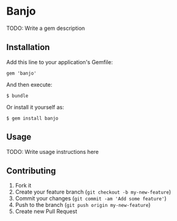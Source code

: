 # Banjo

TODO: Write a gem description

## Installation

Add this line to your application's Gemfile:

    gem 'banjo'

And then execute:

    $ bundle

Or install it yourself as:

    $ gem install banjo

## Usage

TODO: Write usage instructions here

## Contributing

1. Fork it
2. Create your feature branch (`git checkout -b my-new-feature`)
3. Commit your changes (`git commit -am 'Add some feature'`)
4. Push to the branch (`git push origin my-new-feature`)
5. Create new Pull Request

